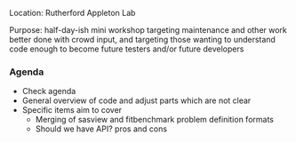 Location: Rutherford Appleton Lab

Purpose: half-day-ish mini workshop targeting maintenance and other work better done with crowd input,
and targeting those wanting to understand code enough to become future testers and/or future developers

### Agenda

* Check agenda
* General overview of code and adjust parts which are not clear
* Specific items aim to cover
  * Merging of sasview and fitbenchmark problem definition formats
  * Should we have API? pros and cons
